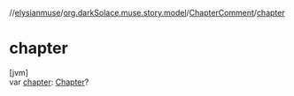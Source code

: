 //[elysianmuse](../../../index.md)/[org.darkSolace.muse.story.model](../index.md)/[ChapterComment](index.md)/[chapter](chapter.md)

# chapter

[jvm]\
var [chapter](chapter.md): [Chapter](../-chapter/index.md)?
